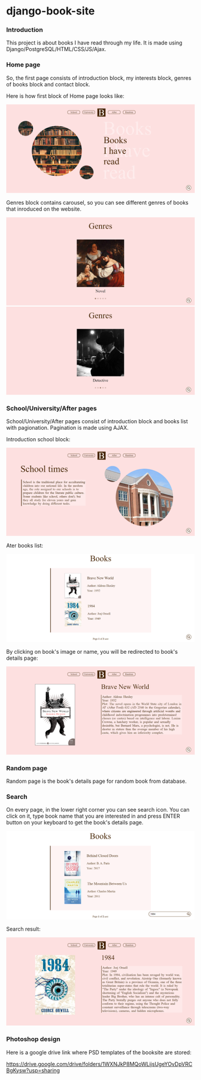 # django-book-site

### Introduction
This project is about books I have read through my life. It is made using Django/PostgreSQL/HTML/CSS/JS/Ajax.

### Home page
So, the first page consists of introduction block, my interests block, genres of books block and contact block. 

Here is how first block of Home page looks like:

![Home](./screenshots/home_1.png) 

Genres block contains carousel, so you can see different genres of books that inroduced on the website. 

![Genres1](./screenshots/home_3_novel.png)  
![Genres2](./screenshots/home_3_detective.png) 

### School/University/After pages
School/University/After pages consist of introduction block and books list with pagionation. Pagination is made using AJAX. 

Introduction school block:

![School](./screenshots/school_1.png) 

Ater books list: 

![List](./screenshots/after_2.png) 

By clicking on book's image or name, you will be redirected to book's details page:

![Detail](./screenshots/book_details.png) 


### Random page
Random page is the book's details page for random book from database.

### Search

On every page, in the lower right corner you can see search icon. You can click on it, type book name that you are interested in and press ENTER button on your keyboard to get the book's details page.
 

![Search](./screenshots/university_2_search.png) 

Search result:

![Detail](./screenshots/search_result.png) 

### Photoshop design

Here is a google drive link where PSD templates of the booksite are stored:

https://drive.google.com/drive/folders/1WXNJkP8MQoWLijsUgeYOvDpVRCBgKysw?usp=sharing 